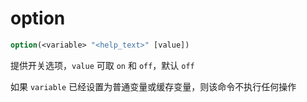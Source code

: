 # option

```cmake
option(<variable> "<help_text>" [value])
```

提供开关选项，`value` 可取 `on` 和 `off`，默认 `off`

如果 `variable` 已经设置为普通变量或缓存变量，则该命令不执行任何操作